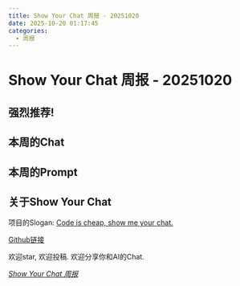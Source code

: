 ```yaml
---
title: Show Your Chat 周报 - 20251020 
date: 2025-10-20 01:17:45
categories:
  - 周报
---
```


# Show Your Chat 周报 - 20251020

## 强烈推荐!



## 本周的Chat 



## 本周的Prompt




## 关于Show Your Chat

项目的Slogan: [Code is cheap, show me your chat.](https://blog.pdjjq.org/archives/code-is-cheap-show-me-your-chat-kgv2z)

[Github链接](https://github.com/TokenRollAI/show-your-chat)

欢迎star, 欢迎投稿. 欢迎分享你和AI的Chat. 

[*Show Your Chat 周报*](https://show-your-chat.tokenroll.ai/)

